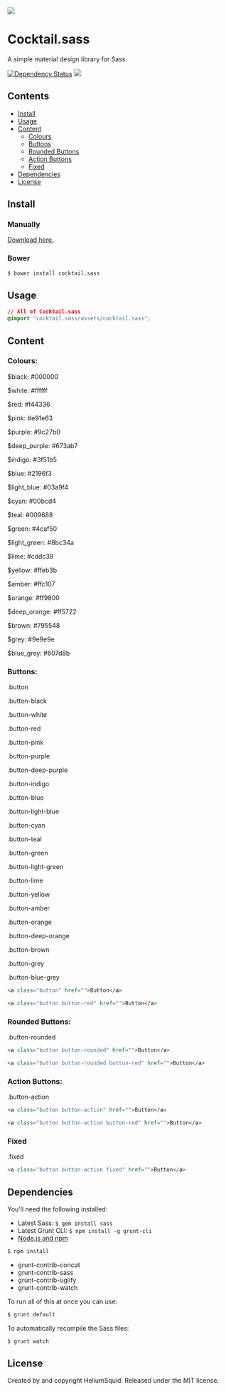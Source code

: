![](http://i.imgur.com/bBylLMW.png)
# Cocktail.sass
A simple material design library for Sass.

[![Dependency Status](https://david-dm.org/HeliumSquid/cocktail.sass.svg)](https://david-dm.org/HeliumSquid/cocktail.sass)
![](https://img.shields.io/badge/colours-21-orange.svg)

## Contents

- [Install](#install)
- [Usage](#usage)
- [Content](#content)
  - [Colours](#colours)
  - [Buttons](#buttons)
  - [Rounded Buttons](#rounded-buttons)
  - [Action Buttons](#action-buttons)
  - [Fixed](#fixed)
- [Dependencies](#dependencies)
- [License](#license)

## Install

### Manually

[Download here.](https://github.com/HeliumSquid/cocktail.sass/archive/master.zip)

### Bower

```bash
$ bower install cocktail.sass

```

## Usage

```css
// All of Cocktail.sass
@import "cocktail.sass/assets/cocktail.sass";
```

## Content

### Colours:

$black: #000000

$white: #ffffff

$red: #f44336

$pink: #e91e63

$purple: #9c27b0

$deep_purple: #673ab7

$indigo: #3f51b5

$blue: #2196f3

$light_blue: #03a9f4

$cyan: #00bcd4

$teal: #009688

$green: #4caf50

$light_green: #8bc34a

$lime: #cddc39

$yellow: #ffeb3b

$amber: #ffc107

$orange: #ff9800

$deep_orange: #ff5722

$brown: #795548

$grey: #9e9e9e

$blue_grey: #607d8b

### Buttons:

.button

.button-black

.button-white

.button-red

.button-pink

.button-purple

.button-deep-purple

.button-indigo

.button-blue

.button-light-blue

.button-cyan

.button-teal

.button-green

.button-light-green

.button-lime

.button-yellow

.button-amber

.button-orange

.button-deep-orange

.button-brown

.button-grey

.button-blue-grey

```html
<a class="button" href="">Button</a>

<a class="button button-red" href="">Button</a>
```

### Rounded Buttons:

.button-rounded

```html
<a class="button button-rounded" href="">Button</a>

<a class="button button-rounded button-red" href="">Button</a>
```

### Action Buttons:

.button-action

```html
<a class="button button-action" href="">Button</a>

<a class="button button-action button-red" href="">Button</a>
```

### Fixed

.fixed

```html
<a class="button button-action fixed" href="">Button</a>
```

## Dependencies

You'll need the following installed:

- Latest Sass: `$ gem install sass`
- Latest Grunt CLI: `$ npm install -g grunt-cli`
- [Node.js and npm](http://nodejs.org/download/)

```bash
$ npm install
```

- grunt-contrib-concat
- grunt-contrib-sass
- grunt-contrib-uglify
- grunt-contrib-watch

To run all of this at once you can use:

```bash
$ grunt default
```

To automatically recompile the Sass files:

```bash
$ grunt watch
```

## License

Created by and copyright HeliumSquid. Released under the MIT license.
